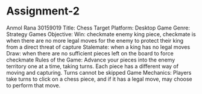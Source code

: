 # Assignment-2

Anmol Rana 30159019
Title: Chess
Target Platform: Desktop
Game Genre: Strategy
Games Objective:  Win: checkmate enemy king piece, checkmate is when there are no more legal moves for the enemy to protect their king from a direct threat of capture
                  Stalemate: when a king has no legal moves
                  Draw: when there are no sufficient pieces left on the board to force checkmate
Rules of the Game: Advance your pieces into the enemy territory one at a time, taking turns. Each piece has a different way of moving and capturing. Turns cannot be skipped
Game Mechanics: Players take turns to click on a chess piece, and if it has a legal move, may choose to perform that move.
